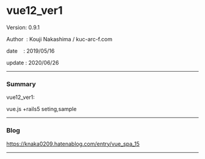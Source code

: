 # vue12_ver1

 Version: 0.9.1

 Author  : Kouji Nakashima / kuc-arc-f.com

 date    : 2019/05/16

 update : 2020/06/26
 

***
### Summary

vue12_ver1:


vue.js +rails5 seting,sample

***
### Blog

https://knaka0209.hatenablog.com/entry/vue_spa_15

***

